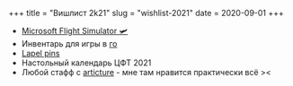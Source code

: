 +++
title = "Вишлист 2k21"
slug = "wishlist-2021"
date = 2020-09-01
+++

* [Microsoft Flight Simulator 🛩](https://store.steampowered.com/app/1250410/Microsoft_Flight_Simulator)
* Инвентарь для игры в [го](https://ru.wikipedia.org/wiki/%D0%93%D0%BE)
* [Lapel pins](https://www.etsy.com/search?q=lapel%20pin)
* Настольный календарь ЦФТ 2021
* Любой стафф с <a href="https://articture.com/collections/frontpage">articture</a> - мне там нравится практически всё ><
